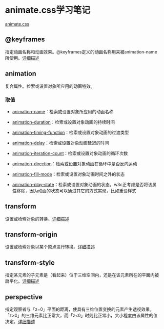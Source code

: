 # animate.css学习笔记

[animate.css](https://daneden.github.io/animate.css/)

## @keyframes

指定动画名称和动画效果。@keyframes定义的动画名称用来被animation-name所使用。[详细描述](http://www.css88.com/book/css/rules/@keyframes.htm)

## animation

复合属性。检索或设置对象所应用的动画特效。

### 取值

- [animation-name](http://www.css88.com/book/css/properties/animation/animation-name.htm)：检索或设置对象所应用的动画名称

- [animation-duration](http://www.css88.com/book/css/properties/animation/animation-duration.htm)：检索或设置对象动画的持续时间

- [animation-timing-function](http://www.css88.com/book/css/properties/animation/animation-timing-function.htm)：检索或设置对象动画的过渡类型

- [animation-delay](http://www.css88.com/book/css/properties/animation/animation-delay.htm)：检索或设置对象动画延迟的时间

- [animation-iteration-count](http://www.css88.com/book/css/properties/animation/animation-iteration-count.htm)：检索或设置对象动画的循环次数

- [animation-direction](http://www.css88.com/book/css/properties/animation/animation-direction.htm)：检索或设置对象动画在循环中是否反向运动

- [animation-fill-mode](http://www.css88.com/book/css/properties/animation/animation-fill-mode.htm)：检索或设置对象动画时间之外的状态

- [animation-play-state](http://www.css88.com/book/css/properties/animation/animation-play-state.htm)：检索或设置对象动画的状态。w3c正考虑是否将该属性移除，因为动画的状态可以通过其它的方式实现，比如重设样式

## transform

设置或检索对象的转换。[详细描述](http://www.css88.com/book/css/properties/transform/transform.htm)

## transform-origin

设置或检索对象以某个原点进行转换。[详细描述](http://www.css88.com/book/css/properties/transform/transform-origin.htm)

## transform-style

指定某元素的子元素是（看起来）位于三维空间内，还是在该元素所在的平面内被扁平化。[详细描述](http://www.css88.com/book/css/properties/transform/transform-style.htm)

## perspective

指定观察者与「z=0」平面的距离，使具有三维位置变换的元素产生透视效果。「z>0」的三维元素比正常大，而「z<0」时则比正常小，大小程度由该属性的值决定。[详细描述](http://www.css88.com/book/css/properties/transform/perspective.htm)
